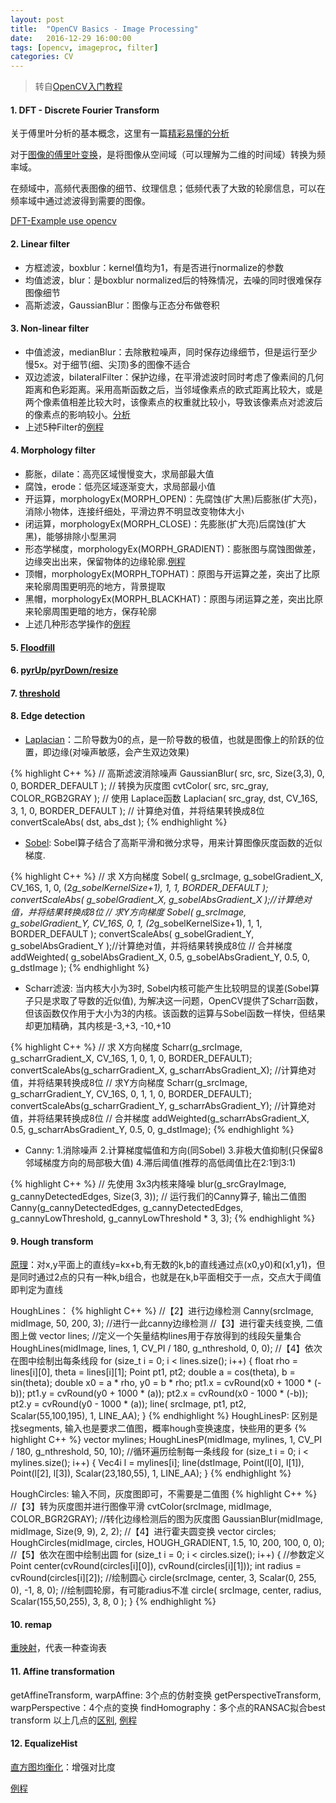 ```yaml
---
layout: post
title:  "OpenCV Basics - Image Processing"
date:   2016-12-29 16:00:00
tags: [opencv, imageproc, filter]
categories: CV
---
```


> 转自[OpenCV入门教程](http://blog.csdn.net/poem_qianmo/article/details/19925819)

#### 1. DFT - Discrete Fourier Transform
关于傅里叶分析的基本概念，这里有一篇[精彩易懂的分析](https://zhuanlan.zhihu.com/p/19763358?columnSlug=wille)

对于[图像的傅里叶变换](http://www.360doc.com/content/10/1128/20/2226925_73234298.shtml)，是将图像从空间域（可以理解为二维的时间域）转换为频率域。

在频域中，高频代表图像的细节、纹理信息；低频代表了大致的轮廓信息，可以在频率域中通过滤波得到需要的图像。

[DFT-Example use opencv](https://github.com/wykvictor/OpenCV3-Intro-Example/blob/master/chapter5/28_DFT/28_DFT.cpp)

#### 2. Linear filter
* 方框滤波，boxblur：kernel值均为1，有是否进行normalize的参数
* 均值滤波，blur：是boxblur normalized后的特殊情况，去噪的同时很难保存图像细节
* 高斯滤波，GaussianBlur：图像与正态分布做卷积

#### 3. Non-linear filter
* 中值滤波，medianBlur：去除散粒噪声，同时保存边缘细节，但是运行至少慢5x。对于细节(细、尖顶)多的图像不适合
* 双边滤波，bilateralFilter：保护边缘，在平滑滤波时同时考虑了像素间的几何距离和色彩距离。采用高斯函数之后，当邻域像素点的欧式距离比较大，或是两个像素值相差比较大时，该像素点的权重就比较小，导致该像素点对滤波后的像素点的影响较小。[分析](http://blog.163.com/yuyang_tech/blog/static/21605008320130242441886/)
* 上述5种Filter的[例程](https://github.com/wykvictor/OpenCV3-Intro-Example/blob/master/chapter6/37_ImageFiltering/37_ImageFiltering.cpp)

#### 4. Morphology filter
* 膨胀，dilate：高亮区域慢慢变大，求局部最大值
* 腐蚀，erode：低亮区域逐渐变大，求局部最小值
* 开运算，morphologyEx(MORPH_OPEN)：先腐蚀(扩大黑)后膨胀(扩大亮)，消除小物体，连接纤细处，平滑边界不明显改变物体大小
* 闭运算，morphologyEx(MORPH_CLOSE)：先膨胀(扩大亮)后腐蚀(扩大黑)，能够排除小型黑洞
* 形态学梯度，morphologyEx(MORPH_GRADIENT)：膨胀图与腐蚀图做差，边缘突出出来，保留物体的边缘轮廓.[例程](https://github.com/wykvictor/OpenCV3-Intro-Example/blob/master/chapter6/45_Gradient/45_Gradient.cpp#L38)
* 顶帽，morphologyEx(MORPH_TOPHAT)：原图与开运算之差，突出了比原来轮廓周围更明亮的地方，背景提取
* 黑帽，morphologyEx(MORPH_BLACKHAT)：原图与闭运算之差，突出比原来轮廓周围更暗的地方，保存轮廓
* 上述几种形态学操作的[例程](https://github.com/wykvictor/OpenCV3-Intro-Example/blob/master/chapter6/48_Morphology/48_Morphology.cpp)

#### 5. [Floodfill](https://github.com/wykvictor/OpenCV3-Intro-Example/blob/master/chapter6/50_floodFill2/50_floodFill2.cpp#L105)

#### 6. [pyrUp/pyrDown/resize](https://github.com/wykvictor/OpenCV3-Intro-Example/blob/master/chapter6/54_PyrAndResize/54_PyrAndResize.cpp)

#### 7. [threshold](https://github.com/wykvictor/OpenCV3-Intro-Example/blob/master/chapter6/55_threshold/55_threshold.cpp)

#### 8. Edge detection
* [Laplacian](http://www.opencv.org.cn/opencvdoc/2.3.2/html/doc/tutorials/imgproc/imgtrans/laplace_operator/laplace_operator.html)：二阶导数为0的点，是一阶导数的极值，也就是图像上的阶跃的位置，即边缘(对噪声敏感，会产生双边效果)

{% highlight C++ %}
// 高斯滤波消除噪声
GaussianBlur( src, src, Size(3,3), 0, 0, BORDER_DEFAULT );
// 转换为灰度图
cvtColor( src, src_gray, COLOR_RGB2GRAY );
// 使用 Laplace函数
Laplacian( src_gray, dst, CV_16S, 3, 1, 0, BORDER_DEFAULT );
// 计算绝对值，并将结果转换成8位
convertScaleAbs( dst, abs_dst );
{% endhighlight %}

* [Sobel](http://blog.csdn.net/xiaowei_cqu/article/details/7829481): Sobel算子结合了高斯平滑和微分求导，用来计算图像灰度函数的近似梯度.

{% highlight C++ %}
// 求 X方向梯度
Sobel( g_srcImage, g_sobelGradient_X, CV_16S, 1, 0, (2*g_sobelKernelSize+1), 1, 1, BORDER_DEFAULT );
convertScaleAbs( g_sobelGradient_X, g_sobelAbsGradient_X );//计算绝对值，并将结果转换成8位
// 求Y方向梯度
Sobel( g_srcImage, g_sobelGradient_Y, CV_16S, 0, 1, (2*g_sobelKernelSize+1), 1, 1, BORDER_DEFAULT );
convertScaleAbs( g_sobelGradient_Y, g_sobelAbsGradient_Y );//计算绝对值，并将结果转换成8位
// 合并梯度
addWeighted( g_sobelAbsGradient_X, 0.5, g_sobelAbsGradient_Y, 0.5, 0, g_dstImage );
{% endhighlight %}

* Scharr滤波: 当内核大小为3时, Sobel内核可能产生比较明显的误差(Sobel算子只是求取了导数的近似值), 为解决这一问题，OpenCV提供了Scharr函数，但该函数仅作用于大小为3的内核。该函数的运算与Sobel函数一样快，但结果却更加精确，其内核是-3,+3, -10,+10

{% highlight C++ %}
// 求 X方向梯度
Scharr(g_srcImage, g_scharrGradient_X, CV_16S, 1, 0, 1, 0, BORDER_DEFAULT);
convertScaleAbs(g_scharrGradient_X, g_scharrAbsGradient_X);  //计算绝对值，并将结果转换成8位
// 求Y方向梯度
Scharr(g_srcImage, g_scharrGradient_Y, CV_16S, 0, 1, 1, 0, BORDER_DEFAULT);
convertScaleAbs(g_scharrGradient_Y, g_scharrAbsGradient_Y);  //计算绝对值，并将结果转换成8位
// 合并梯度
addWeighted(g_scharrAbsGradient_X, 0.5, g_scharrAbsGradient_Y, 0.5, 0, g_dstImage);
{% endhighlight %}

* Canny: 1.消除噪声 2.计算梯度幅值和方向(同Sobel) 3.非极大值抑制(只保留8邻域梯度方向的局部极大值) 4.滞后阈值(推荐的高低阈值比在2:1到3:1)

{% highlight C++ %}
// 先使用 3x3内核来降噪
blur(g_srcGrayImage, g_cannyDetectedEdges, Size(3, 3));
// 运行我们的Canny算子, 输出二值图
Canny(g_cannyDetectedEdges, g_cannyDetectedEdges, g_cannyLowThreshold, g_cannyLowThreshold * 3, 3);
{% endhighlight %}

#### 9. Hough transform
[原理](http://blog.csdn.net/abcjennifer/article/details/7448513)：对x,y平面上的直线y=kx+b,有无数的k,b的直线通过点(x0,y0)和(x1,y1)，但是同时通过2点的只有一种k,b组合，也就是在k,b平面相交于一点，交点大于阈值即判定为直线 

HoughLines：
{% highlight C++ %}
//【2】进行边缘检测
Canny(srcImage, midImage, 50, 200, 3);  //进行一此canny边缘检测
//【3】进行霍夫线变换, 二值图上做
vector<Vec2f> lines;  //定义一个矢量结构lines用于存放得到的线段矢量集合
HoughLines(midImage, lines, 1, CV_PI / 180, g_nthreshold, 0, 0);
//【4】依次在图中绘制出每条线段
for (size_t i = 0; i < lines.size(); i++) {
  float rho = lines[i][0], theta = lines[i][1];
  Point pt1, pt2;
  double a = cos(theta), b = sin(theta);
  double x0 = a * rho, y0 = b * rho;
  pt1.x = cvRound(x0 + 1000 * (-b));
  pt1.y = cvRound(y0 + 1000 * (a));
  pt2.x = cvRound(x0 - 1000 * (-b));
  pt2.y = cvRound(y0 - 1000 * (a));
  line( srcImage, pt1, pt2, Scalar(55,100,195), 1, LINE_AA);
}
{% endhighlight %}
HoughLinesP: 区别是找segments, 输入也是要求二值图，概率hough变换速度，快些用的更多
{% highlight C++ %}
vector<Vec4i> mylines;
HoughLinesP(midImage, mylines, 1, CV_PI / 180, g_nthreshold, 50, 10);
//循环遍历绘制每一条线段
for (size_t i = 0; i < mylines.size(); i++) {
  Vec4i l = mylines[i];
  line(dstImage, Point(l[0], l[1]), Point(l[2], l[3]), Scalar(23,180,55), 1, LINE_AA);
}
{% endhighlight %}

HoughCircles: 输入不同，灰度图即可，不需要是二值图
{% highlight C++ %}
//【3】转为灰度图并进行图像平滑
cvtColor(srcImage, midImage, COLOR_BGR2GRAY);  //转化边缘检测后的图为灰度图
GaussianBlur(midImage, midImage, Size(9, 9), 2, 2);
//【4】进行霍夫圆变换
vector<Vec3f> circles;
HoughCircles(midImage, circles, HOUGH_GRADIENT, 1.5, 10, 200, 100, 0, 0);
//【5】依次在图中绘制出圆
for (size_t i = 0; i < circles.size(); i++) {
  //参数定义
  Point center(cvRound(circles[i][0]), cvRound(circles[i][1]));
  int radius = cvRound(circles[i][2]);
  //绘制圆心
  circle(srcImage, center, 3, Scalar(0, 255, 0), -1, 8, 0);
  //绘制圆轮廓，有可能radius不准
  circle( srcImage, center, radius, Scalar(155,50,255), 3, 8, 0 );
}
{% endhighlight %}

#### 10. remap
[重映射](https://github.com/wykvictor/OpenCV3-Intro-Example/blob/master/chapter7/66_remap2/66_remap2.cpp#L85)，代表一种查询表

#### 11. Affine transformation
getAffineTransform, warpAffine: 3个点的仿射变换
getPerspectiveTransform, warpPerspective：4个点的变换
findHomography：多个点的RANSAC拟合best transform
以上几点的[区别](http://stackoverflow.com/questions/11237948/findhomography-getperspectivetransform-getaffinetransform), [例程](https://github.com/wykvictor/OpenCV3-Intro-Example/blob/master/chapter7/67_AffineTransform/67_AffineTransform.cpp)

#### 12. EqualizeHist
[直方图均衡化](https://zh.wikipedia.org/zh-cn/%E7%9B%B4%E6%96%B9%E5%9B%BE%E5%9D%87%E8%A1%A1%E5%8C%96)：增强对比度

[例程](https://github.com/wykvictor/OpenCV3-Intro-Example/blob/master/chapter7/68_equalizeHist/68_equalizeHist.cpp#L35)
